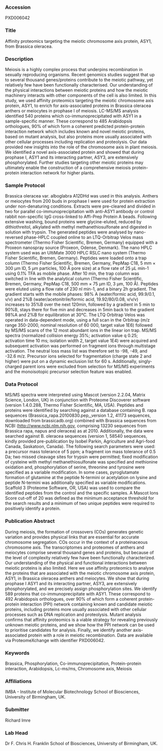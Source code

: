 ### Accession
PXD006042

### Title
Affinity proteomics targeting the meiotic chromosome axis protein, ASY1, from Brassica oleracea.

### Description
Meiosis is a highly complex process that underpins recombination in sexually reproducing organisms. Recent genomics studies suggest that up to several thousand genes/proteins contribute to the meiotic pathway, yet relatively few have been functionally characterised. Our understanding of the physical interactions between meiotic proteins and how the meiotic machinery interacts with other components of the cell is also limited. In this study, we used affinity proteomics targeting the meiotic chromosome axis protein, ASY1, to enrich for axis-associated proteins in Brassica oleracea anthers or meiocytes in prophase I of meiosis. LC-MS/MS analysis identified 540 proteins which co-immunoprecipitated with ASY1 in a sample-specific manner. These correspond to 485 Arabidopsis orthologues, 90% of which form a coherent predicted protein-protein interaction network which includes known and novel meiotic proteins, based on mutant analysis, but also proteins more usually associated with other cellular processes including replication and proteolysis. Our data provided new insights into the role of the chromosome axis in plant meiosis. We identified a novel axis-associated protein and showed that during prophase I, ASY1 and its interacting partner, ASY3, are extensively phosphorylated. Further studies targeting other meiotic proteins may ultimately enable the construction of a comprehensive meiosis protein-protein interaction network for higher plants.

### Sample Protocol
Brassica oleracea var. alboglabra A12DHd was used in this analysis. Anthers or meiocytes from 200 buds in prophase I were used for protein extraction under non-denaturing conditions. Extracts were pre-cleared and divided in two for parallel co-immunoprecipitation with anti-ASY1 antibody or control rabbit non-specific IgG cross-linked to Affi-Prep Protein A beads. Following extensive washing, bound proteins were glycine-eluted, reduced by dithiothreitol, alkylated with methyl methanethiosulfonate and digested in solution with trypsin. The generated peptides were analysed by nano-reversed phase-HPLC coupled online to an LTQ-Orbitrap Velos mass spectrometer (Thermo Fisher Scientific, Bremen, Germany) equipped with a Proxeon nanospray source (Proxeon, Odense, Denmark). The nano HPLC system used was an UltiMate 3000 HPLC RSLC nano system (Thermo Fisher Scientific, Bremen, Germany). Peptides were loaded onto a trap column (Thermo Fisher Scientific, Bremen, Germany, PepMap C18, 5 mm × 300 μm ID, 5 μm particles, 100 Å pore size) at a flow rate of 25 μL min-1 using 0.1% TFA as mobile phase. After 10 min, the trap column was switched in line with the analytical column (Thermo Fisher Scientific, Bremen, Germany, PepMap C18, 500 mm × 75 μm ID, 3 μm, 100 Å). Peptides were eluted using a flow rate of 230 nl min-1, and a binary 2h gradient. The gradient starts with the mobile phases: 98% A (water/formic acid, 99.9/0.1, v/v) and 2%B (water/acetonitrile/formic acid, 19.92/80/0.08, v/v/v) increases to 35%B over the next 120min, followed by a gradient in 5 min to 90%B, stays there for five min and decreases in 5min back to the gradient 98%A and 2%B for equilibration at 30°C. The LTQ Orbitrap Velos was operated in data-dependent mode, using a full scan in the Orbitrap (m/z range 350-2000, nominal resolution of 60 000, target value 1E6) followed by MS/MS scans of the 12 most abundant ions in the linear ion trap. MS/MS spectra (normalized collision energy 35%; activation value q 0.25; activation time 10 ms; isolation width 2, target value 1E4) were acquired and subsequent activation was performed on fragment ions through multistage activation. The neutral loss mass list was therefore set to -98, -49, and -32.6 m/z. Precursor ions selected for fragmentation (charge state 2 and higher) were put on a dynamic exclusion list for 60 s. Additionally, singly-charged parent ions were excluded from selection for MS/MS experiments and the monoisotopic precursor selection feature was enabled.

### Data Protocol
MS/MS spectra were interpreted using Mascot (version 2.2.04, Matrix Science, London, UK) in conjunction with Proteome Discoverer software (version 1.4.0.288, Thermo Fisher Scientific, MA, USA). Peptides and proteins were identified by searching against a database containing B. rapa sequences (Brassica_rapa.20100830.pep,_version 1.2, 41173 sequences, downloaded from brassicadb.org) combined with Brassica sequences from NCBI (http://www.ncbi.nlm.nih.gov, comprising 13230 sequences from Brassica rapa, napus and oleracea) as at 2010. Additionally, the data were searched against B. oleracea sequences (version 1, 58540 sequences, kindly provided pre-publication by Isobel Parkin, Agriculture and Agri-food Canada, Saskatoon, Canada). The following search parameters were used: a precursor mass tolerance of 5 ppm; a fragment ion mass tolerance of 0.5 Da; two missed cleavage sites for trypsin were permitted; fixed modification of cysteine with methyl methanethiosulfonate was specified and methionine oxidation and, phosphorylation of serine, threonine and tyrosine were specified as a variable modification. In some cases, pyroglutamate formation of glutamine at the peptide N-termini or acetylation on lysine and peptide N-termini was additionally specified as variable modifications. Scaffold 3 (Proteome Software, OR, USA) was used to compare the identified peptides from the control and the specific samples. A Mascot Ions Score cut-off of 20 was defined as the minimum acceptance threshold for the search results and a minimum of two unique peptides were required to positively identify a protein.

### Publication Abstract
During meiosis, the formation of crossovers (COs) generates genetic variation and provides physical links that are essential for accurate chromosome segregation. COs occur in the context of a proteinaceous chromosome axis. The transcriptomes and proteomes of anthers and meiocytes comprise several thousand genes and proteins, but because of the level of complexity relatively few have been functionally characterized. Our understanding of the physical and functional interactions between meiotic proteins is also limited. Here we use affinity proteomics to analyse the proteins that are associated with the meiotic chromosome axis protein, ASY1, in Brassica oleracea anthers and meiocytes. We show that during prophase&#xa0;I ASY1 and its interacting partner, ASY3, are extensively phosphorylated, and we precisely assign phosphorylation sites. We identify 589 proteins that co-immunoprecipitate with ASY1. These correspond to 492 Arabidopsis orthologues, over 90% of which form a coherent protein-protein interaction (PPI) network containing known and candidate meiotic proteins, including proteins more usually associated with other cellular processes such as DNA replication and proteolysis. Mutant analysis confirms that affinity proteomics is a viable strategy for revealing previously unknown meiotic proteins, and we show how the PPI network can be used to prioritise candidates for analysis. Finally, we identify another axis-associated protein with a role in meiotic recombination. Data are available via ProteomeXchange with identifier PXD006042.

### Keywords
Brassica, Phosphorylation, Co-immunoprecipitation, Protein-protein interaction, Arabidopsis, Lc-ms/ms, Chromosome axis, Meiosis

### Affiliations
IMBA - Institute of Molecular Biotechnology
School of Biosciences, University of Birmingham, UK.

### Submitter
Richard Imre

### Lab Head
Dr F. Chris H. Franklin
School of Biosciences, University of Birmingham, UK.


